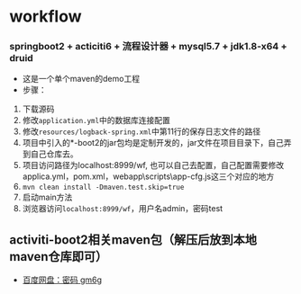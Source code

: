 # workflow
### springboot2 + acticiti6 + 流程设计器 + mysql5.7 + jdk1.8-x64 + druid
- 这是一个单个maven的demo工程
- 步骤：
1. 下载源码
2. 修改```application.yml```中的数据库连接配置
3. 修改```resources/logback-spring.xml```中第11行的保存日志文件的路径
4. 项目中引入的*-boot2的jar包均是定制开发的，jar文件在项目目录下，自己弄到自己仓库去。
5. 项目访问路径为localhost:8999/wf, 也可以自己去配置，自己配置需要修改applica.yml，pom.xml，webapp\scripts\app-cfg.js这三个对应的地方
6. ```mvn clean install -Dmaven.test.skip=true```
7. 启动main方法
8. 浏览器访问```localhost:8999/wf```，用户名admin，密码test

## activiti-boot2相关maven包（解压后放到本地maven仓库即可）
- [百度网盘：密码 gm6g](https://pan.baidu.com/s/1jthmOhiuTPQiZFf7V8m5Zg)
